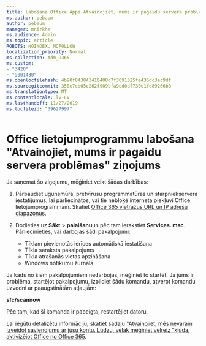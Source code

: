 ```yaml
---
title: Labošana Office Apps Atvainojiet, mums ir pagaidu servera problēmas ziņojums
ms.author: pebaum
author: pebaum
manager: mnirkhe
ms.audience: Admin
ms.topic: article
ROBOTS: NOINDEX, NOFOLLOW
localization_priority: Normal
ms.collection: Adm_O365
ms.custom:
- "3420"
- "9001430"
ms.openlocfilehash: 4b90f843843416408d7f3091325fe436dc3ec9df
ms.sourcegitcommit: 358e7ed05c262f909bfa9ed0df730e1fd89266b8
ms.translationtype: MT
ms.contentlocale: lv-LV
ms.lasthandoff: 11/27/2019
ms.locfileid: "39627997"
---
```

# <a name="fixing-the-office-apps-sorry-we-are-having-temporary-server-issues-message"></a>Office lietojumprogrammu labošana "Atvainojiet, mums ir pagaidu servera problēmas" ziņojums

Ja saņemat šo ziņojumu, mēģiniet veikt šādas darbības:

1. Pārbaudiet ugunsmūra, pretvīrusu programmatūras un starpniekservera iestatījumus, lai pārliecinātos, vai tie nebloķē interneta piekļuvi Office lietojumprogrammām. Skatiet [Office 365 vietrāžus URL un IP adrešu diapazonus](https://docs.microsoft.com/office365/enterprise/urls-and-ip-address-ranges).

2. Dodieties uz **Sākt** > **palaišanu**un pēc tam ierakstiet **Services. msc**. Pārliecinieties, vai darbojas šādi pakalpojumi:
    - Tīklam pievienotās ierīces automātiskā iestatīšana
    - Tīkla saraksta pakalpojums
    - Tīkla atrašanās vietas apzināšana
    - Windows notikumu žurnālā

Ja kāds no šiem pakalpojumiem nedarbojas, mēģiniet to startēt. Ja jums ir problēma, startējot pakalpojumu, izpildiet šādu komandu, atverot komandu uzvedni ar paaugstinātām atļaujām:

**sfc/scannow**

Pēc tam, kad šī komanda ir pabeigta, restartējiet datoru.

Lai iegūtu detalizētu informāciju, skatiet sadaļu ["Atvainojiet, mēs nevaram izveidot savienojumu ar jūsu kontu. Lūdzu, vēlāk mēģiniet vēlreiz "kļūda, aktivizējot Office no Office 365](https://docs.microsoft.com/office/troubleshoot/activation-installation/issue-when-activate-office-from-office-365).